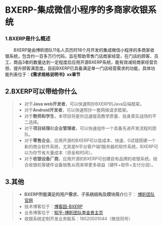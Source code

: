 # BXERP-集成微信小程序的多商家收银系统

### 1.BXERP是什么概述
　　BXERP是由博昕团队11名人员历时18个月开发的集成微信小程序的多商家收银系统，包含约一百多万行代码，旨在帮助零售门店商家经营，在门店的顾客、员工、商品3者的数量达到一定程度后应用开源BXERP系统，能有效减轻商家经营负担、提升顾客满意度。目前BXERP已具备满足单一门店经营需求的功能，具体功能列表位于：**《需求规格说明书》xx章节**
## 2.BXERP可以带给你什么
> + 对于**Java web开发者**，可以快速照抄BXERP的Java后端框架。
> + 对于**Android开发者**，可以快速照抄一套网络请求框架。
> + 对于**教师和学生**，本项目将是你迅速提高教学质量、投身真实战场的不二选择。
> + 对于**项目经理**和**企业管理者**，可以快速组件一个具备先进开发流程的团队。
> + 对于**零售企业**，应用开源的BXERP可以低成本、快速、0试错搭建一个新的商业软件系统，尤其是N平台客户端1服务器的软件系统，BXERP可以为你节省大量成本（资金和时间）。
> + 对于**收银设备厂商**，应用开源的BXERP可创建自有品牌的收银系统，结合收银机等硬件设备销售从而来带更多收益（硬件+软件+支付分润）。

## 3.其他
> + **BXERP所能满足的用户需求、子系统结构及模块简介**位于： [博昕团队官网](http://www.bxit.vip)
> + 技术博客位于：[博客园-BXERP](https://www.cnblogs.com/BXERP/)
> + 业务博客位于：[知乎-博昕团队李金景主页](https://www.zhihu.com/people/kim_ProSalesBox)
> + 收银系统定制开发业务联系：18520501044（微信同号）

